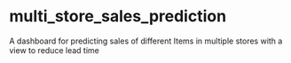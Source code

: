 # multi_store_sales_prediction
A dashboard for predicting sales of different Items in multiple stores with a view to reduce lead time

